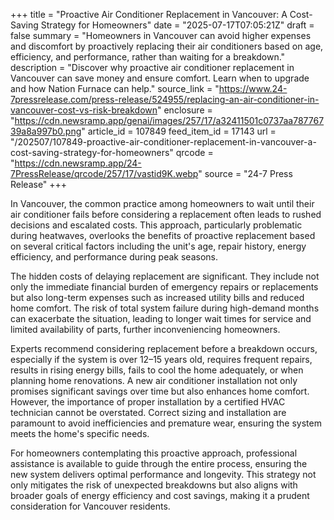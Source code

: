 +++
title = "Proactive Air Conditioner Replacement in Vancouver: A Cost-Saving Strategy for Homeowners"
date = "2025-07-17T07:05:21Z"
draft = false
summary = "Homeowners in Vancouver can avoid higher expenses and discomfort by proactively replacing their air conditioners based on age, efficiency, and performance, rather than waiting for a breakdown."
description = "Discover why proactive air conditioner replacement in Vancouver can save money and ensure comfort. Learn when to upgrade and how Nation Furnace can help."
source_link = "https://www.24-7pressrelease.com/press-release/524955/replacing-an-air-conditioner-in-vancouver-cost-vs-risk-breakdown"
enclosure = "https://cdn.newsramp.app/genai/images/257/17/a32411501c0737aa78776739a8a997b0.png"
article_id = 107849
feed_item_id = 17143
url = "/202507/107849-proactive-air-conditioner-replacement-in-vancouver-a-cost-saving-strategy-for-homeowners"
qrcode = "https://cdn.newsramp.app/24-7PressRelease/qrcode/257/17/vastid9K.webp"
source = "24-7 Press Release"
+++

<p>In Vancouver, the common practice among homeowners to wait until their air conditioner fails before considering a replacement often leads to rushed decisions and escalated costs. This approach, particularly problematic during heatwaves, overlooks the benefits of proactive replacement based on several critical factors including the unit's age, repair history, energy efficiency, and performance during peak seasons.</p><p>The hidden costs of delaying replacement are significant. They include not only the immediate financial burden of emergency repairs or replacements but also long-term expenses such as increased utility bills and reduced home comfort. The risk of total system failure during high-demand months can exacerbate the situation, leading to longer wait times for service and limited availability of parts, further inconveniencing homeowners.</p><p>Experts recommend considering replacement before a breakdown occurs, especially if the system is over 12–15 years old, requires frequent repairs, results in rising energy bills, fails to cool the home adequately, or when planning home renovations. A new air conditioner installation not only promises significant savings over time but also enhances home comfort. However, the importance of proper installation by a certified HVAC technician cannot be overstated. Correct sizing and installation are paramount to avoid inefficiencies and premature wear, ensuring the system meets the home's specific needs.</p><p>For homeowners contemplating this proactive approach, professional assistance is available to guide through the entire process, ensuring the new system delivers optimal performance and longevity. This strategy not only mitigates the risk of unexpected breakdowns but also aligns with broader goals of energy efficiency and cost savings, making it a prudent consideration for Vancouver residents.</p>
